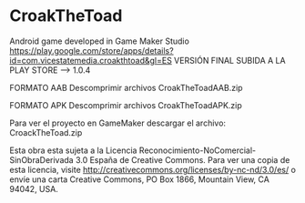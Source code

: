 # CroakTheToad
Android game developed in Game Maker Studio
https://play.google.com/store/apps/details?id=com.vicestatemedia.croakthtoad&gl=ES
VERSIÓN FINAL SUBIDA A LA PLAY STORE --> 1.0.4

FORMATO AAB
Descomprimir archivos CroakTheToadAAB.zip

FORMATO APK
Descomprimir archivos CroakTheToadAPK.zip

Para ver el proyecto en GameMaker descargar el archivo:
CroackTheToad.zip



Esta obra esta sujeta a la Licencia Reconocimiento-NoComercial-SinObraDerivada 3.0 España de Creative Commons. Para ver una copia de esta licencia, visite http://creativecommons.org/licenses/by-nc-nd/3.0/es/ o envíe una carta Creative Commons, PO Box 1866, Mountain View, CA 94042, USA.
